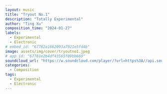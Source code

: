 ```yaml
---
layout: music
title: "Tryout No.1"
description: "Totally Experimental"
author: "Ting Xu"
composition_time: "2024-01-27"
labels:
  - Experimental
  - Electronic
# embed_id: "67782a1662093a7921e5fd4b"
image: assets/img/cover/tryoutno1.jpeg
# app_id: "67781e2b4df43565f09bb669"
soundcloud_url: "https://w.soundcloud.com/player/?url=https%3A//api.soundcloud.com/tracks/1977100827&color=%23ff5500&auto_play=false&hide_related=false&show_comments=true&show_user=true&show_reposts=false&show_teaser=true&visual=true"
categories:
  - Composition
tags:
  - Experimental
  - Electronic
---
```

